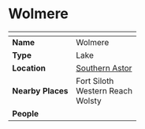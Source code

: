 # Wolmere

| []() | |
| --- | --- |
| **Name** | Wolmere |
| **Type** | Lake |
| **Location** | [Southern Astor](../regions/southern-astor.md) |
| **Nearby Places** | Fort Siloth<br />Western Reach<br />Wolsty |
| **People** | |
